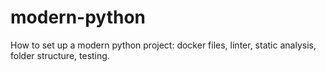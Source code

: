# modern-python
How to set up a modern python project: docker files, linter, static analysis, folder structure, testing.
